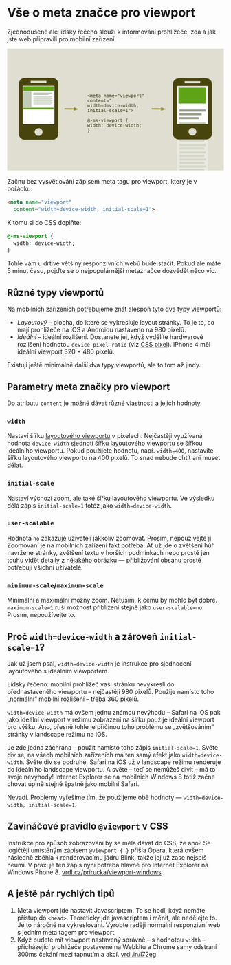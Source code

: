 # Vše o meta značce pro viewport

Zjednodušeně ale lidsky řečeno slouží k informování prohlížeče, zda a jak jste web připravili pro mobilní zařízení.

![Meta Viewport](dist/images/original/meta-viewport-mobile.svg)

Začnu bez vysvětlování zápisem meta tagu pro viewport, který je v pořádku:

```html
<meta name="viewport" 
  content="width=device-width, initial-scale=1">
```

K tomu si do CSS doplňte:

```css
@-ms-viewport { 
  width: device-width; 
}
```

Tohle vám u drtivé většiny responzivních webů bude stačit. Pokud ale máte 5 minut času, pojďte se o nejpopulárnější metaznačce dozvědět něco víc.

## Různé typy viewportů

Na mobilních zařízeních potřebujeme znát alespoň tyto dva typy viewportů:

- *Layoutový* – plocha, do které se vykresluje layout stránky. To je to, co mají prohlížeče na iOS a Androidu nastaveno na 980 pixelů. 
- *Ideální* – ideální rozlišení. Dostanete jej, když vydělíte hardwarové rozlišení hodnotou `device-pixel-ratio` (viz [CSS pixel](css-pixel.md)). iPhone 4 měl ideální viewport 320 &times; 480 pixelů. 

Existují ještě minimálně další dva typy viewportů, ale to tom až jindy.

## Parametry meta značky pro viewport

Do atributu `content` je možné dávat různé vlastnosti a jejich hodnoty.

### `width`

Nastaví šířku [layoutového viewportu](viewport-mobily.md) v pixelech. Nejčastěji využívaná hodnota `device-width` sjednotí šířku layoutového viewportu se šířkou ideálního viewportu.
Pokud použijete hodnotu, např. `width=400`, nastavíte šířku layoutového viewportu na 400 pixelů. To snad nebude chtít ani muset dělat.

### `initial-scale`

Nastaví výchozí zoom, ale také šířku layoutového viewportu. Ve výsledku dělá zápis `initial-scale=1` totéž jako `width=device-width`.

### `user-scalable`

Hodnota `no` zakazuje uživateli jakkoliv zoomovat. Prosím, nepoužívejte ji. Zoomování je na mobilních zařízení fakt potřeba. Ať už jde o zvětšení hůř navržené stránky, zvětšení textu v horších podmínkách nebo prostě jen touhu vidět detaily z nějakého obrázku — přibližování obsahu prostě potřebují všichni uživatelé.

### `minimum-scale`/`maximum-scale`

Minimální a maximální možný zoom. Netuším, k čemu by mohlo být dobré. `maximum-scale=1` ruší možnost přiblížení stejně jako `user-scalable=no`. Prosím, nepoužívejte to.

## Proč `width=device-width` a zároveň `initial-scale=1`?

Jak už jsem psal, `width=device-width` je instrukce pro sjednocení layoutového s ideálním viewportem.

Lidsky řečeno: mobilní prohlížeč vaši stránku nevykreslí do přednastaveného viewportu – nejčastěji 980 pixelů. Použije namísto toho „normální“ mobilní rozlišení – třeba 360 pixelů.

`width=device-width` má ovšem jednu známou nevýhodu – Safari na iOS pak jako ideální viewport v režimu zobrazení na šířku použije ideální viewport pro výšku. Ano, přesně tohle je příčinou toho problému se „zvětšováním“ stránky v landscape režimu na iOS.

Je zde jedna záchrana – použít namísto toho zápis `initial-scale=1`. Světe div se, na všech mobilních zařízeních má ten samý efekt jako `width=device-width`. Světe div se podruhé, Safari na iOS už v landscape režimu renderuje do ideálního landscape viewportu. A světe – teď se nemůžeš divit – má to svoje nevýhody! Internet Explorer se na mobilních Windows 8 totiž začne chovat úplně stejně špatně jako mobilní Safari.

Nevadí. Problémy vyřešíme tím, že použijeme obě hodnoty — `width=device-width, initial-scale=1`.

## Zavináčové pravidlo `@viewport` v CSS

Instrukce pro způsob zobrazování by se měla dávat do CSS, že ano? Se logičtěji umístěným zápisem `@viewport { }` přišla Opera, která ovšem následně zběhla k renderovacímu jádru Blink, takže jej už zase nejspíš neumí. V praxi je ten zápis nyní potřeba hlavně pro Internet Explorer na Windows Phone 8. [vrdl.cz/prirucka/viewport-windows](http://www.vzhurudolu.cz/prirucka/viewport-windows)

## A ještě pár rychlých tipů

<!-- TODO http://kihlstrom.com/2015/shrink-to-fit-no-fixes-zoom-problem-in-ios-9/ -->

1. Meta viewport jde nastavit Javascriptem. To se hodí, když nemáte přístup do `<head>`. Teoreticky jde javascriptem i měnit, ale nedělejte to. Je to náročné na vykreslování. Vyrobte raději normální responzivní web s jedním meta tagem pro viewport.
2. Když budete mít viewport nastavený správně – s hodnotou `width` – přicházející prohlížeče postavené na Webkitu a Chrome samy odstraní 300ms čekání mezi tapnutím a akcí. [vrdl.in/l72eg](https://webkit.org/blog/5610/more-responsive-tapping-on-ios/)
